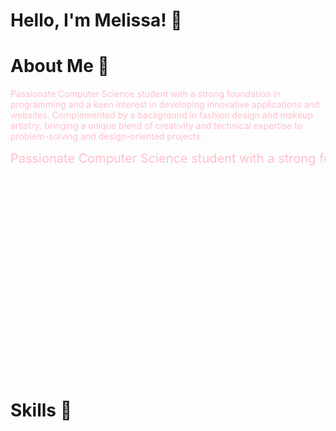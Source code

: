 # Hello, I'm Melissa! 🎀

# About Me 🎀

<p style="color:pink">Passionate Computer Science student with a strong foundation in programming and a keen interest in developing innovative applications and websites. 
Complemented by a background in fashion design and makeup artistry, bringing a unique blend of creativity and technical expertise to problem-solving and design-oriented projects.</p>

<svg xmlns="http://www.w3.org/2000/svg" width="700" height="500">
  <text x="0" y="20" fill="pink" font-size="20">Passionate Computer Science student with a strong foundation in programming and a keen interest in developing innovative applications and websites. 
Complemented by a background in fashion design and makeup artistry, bringing a unique blend of creativity and technical expertise to problem-solving and design-oriented projects.</text>
</svg>


# Skills 🎀


<!--
**melissapaksoy/melissapaksoy** is a ✨ _special_ ✨ repository because its `README.md` (this file) appears on your GitHub profile.
-->
